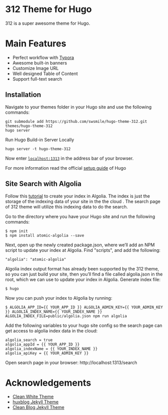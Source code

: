 # 312 Theme for Hugo

312 is a super awesome theme for Hugo.

# Main Features

- Perfect workflow with [Typora](https://typora.io/)
- Awesome built-in banners 
- Customize Image URL
- Well designed Table of Content
- Support full-text search

## Installation

Navigate to your themes folder in your Hugo site and use the following commands:

```
git submodule add https://github.com/swsmile/hugo-theme-312.git themes/hugo-theme-312
hugo server
```

Run Hugo Build-in Server Locally

```
hugo server -t hugo-theme-312
```

Now enter [`localhost:1313`](http://localhost:1313/) in the address bar of your browser.

For more information read the official [setup guide](https://gohugo.io/overview/installing/) of Hugo

## Site Search with Algolia

Follow this [tutorial](https://forestry.io/blog/search-with-algolia-in-hugo/#3-create-your-index-in-algolia) to create your index in Algolia. The index is just the storage of the indexing data of your site in the the cloud . The search page of 312 theme will utilize this indexing data to do the search.

Go to the directory where you have your Hugo site and run the following commands:

```
$ npm init
$ npm install atomic-algolia --save
```

Next, open up the newly created package.json, where we’ll add an NPM script to update your index at Algolia. Find "scripts", and add the following:

```
"algolia": "atomic-algolia"
```

Algolia index output format has already been supported by the 312 theme, so you can just build your site, then you’ll find a file called algolia.json in the root, which we can use to update your index in Algolia. Generate index file:

```
$ hugo
```

Now you can push your index to Algolia by running:

```
$ ALGOLIA_APP_ID={{ YOUR_APP_ID }} ALGOLIA_ADMIN_KEY={{ YOUR_ADMIN_KEY }} ALGOLIA_INDEX_NAME={{ YOUR_INDEX_NAME }} ALGOLIA_INDEX_FILE=public/algolia.json npm run algolia
```

Add the following variables to your hugo site config so the search page can get access to algolia index data in the cloud:

```
algolia_search = true
algolia_appId = {{ YOUR_APP_ID }}
algolia_indexName = {{ YOUR_INDEX_NAME }}
algolia_apiKey = {{ YOUR_ADMIN_KEY }}
```

Open search page in your browser: http://localhost:1313/search

# Acknowledgements
- [Clean White Theme](https://github.com/zhaohuabing/hugo-theme-cleanwhite)
- [huxblog Jekyll Theme](https://github.com/Huxpro/huxpro.github.io)
- [Clean Blog Jekyll Theme](https://github.com/BlackrockDigital/startbootstrap-clean-blog-jekyll)

